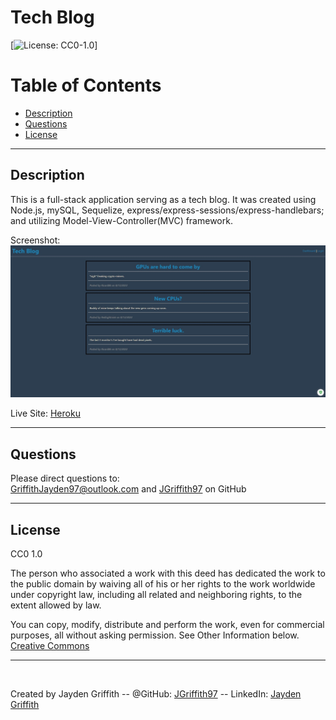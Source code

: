 # Tech Blog

[![License: CC0-1.0](https://licensebuttons.net/l/zero/1.0/80x15.png)]

# Table of Contents

- [Description](#description)
- [Questions](#questions)
- [License](#license)

---

## Description

This is a full-stack application serving as a tech blog. It was created using Node.js, mySQL, Sequelize, express/express-sessions/express-handlebars; and utilizing Model-View-Controller(MVC) framework.

Screenshot: ![Site Screenshot](./images/Tech-Blog%20Screenshot.jpeg)

Live Site: [Heroku](https://tech-blog-797.herokuapp.com/)

---

## Questions

Please direct questions to:<br/>
[GriffithJayden97@outlook.com](mailto:GriffithJayden97@outlook.com) and [JGriffith97](https://github.com/JGriffith97) on GitHub

---

## License

CC0 1.0

The person who associated a work with this deed has dedicated the work to the
public domain by waiving all of his or her rights to the work worldwide under
copyright law, including all related and neighboring rights, to the extent allowed by law.

You can copy, modify, distribute and perform the work, even for commercial purposes,
all without asking permission. See Other Information below.<br/>
[Creative Commons](http://creativecommons.org/publicdomain/zero/1.0/)

---

<br/>

Created by Jayden Griffith -- @GitHub: [JGriffith97](https://github.com/JGriffith97) -- LinkedIn: [Jayden Griffith](https://www.linkedin.com/in/jayden-griffith-a3b7b9217/)
